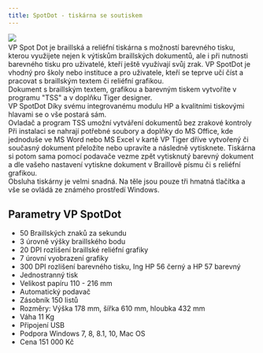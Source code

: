 ```yaml
---
title: SpotDot - tiskárna se soutiskem
---
```


[![](/soubory/SpotDot.jpg)](/soubory/SpotDot.jpg)    
VP Spot Dot je braillská a reliéfní tiskárna s možností barevného tisku, kterou využijete nejen k výtiskům braillských dokumentů, ale i při nutnosti barevného tisku pro uživatelé, kteří ještě využívají svůj zrak. VP SpotDot je vhodný pro školy nebo instituce a pro uživatele, kteří se teprve učí číst a pracovat s braillským textem či reliéfní grafikou.  
Dokument s braillským textem, grafikou a barevným tiskem vytvoříte v programu "TSS" a v doplňku Tiger designer.  
VP SpotDot Díky svému integrovanému modulu HP a kvalitními tiskovými hlavami se o vše postará sám.  
Ovladač a program TSS umožní vytváření dokumentů bez zrakové kontroly  
Při instalaci se nahrají potřebné soubory a doplňky do MS Office, kde jednoduše ve MS Word nebo MS Excel v kartě VP Tiger dříve vytvořený či současný dokument přeložíte nebo upravíte a následně vytisknete. Tiskárna si potom sama pomocí podavače vezme zpět vytisknutý barevný dokument a dle vašeho nastavení vytiskne dokument v Braillově písmu či s reliéfní grafikou.  
Obsluha tiskárny je velmi snadná. Na těle jsou pouze tři hmatná tlačítka a vše se ovládá ze známého prostředí Windows.  
  

## Parametry VP SpotDot

  
- 50 Braillských znaků za sekundu  
- 3 úrovně výšky braillského bodu  
- 20 DPI rozlišení braillské reliéfní grafiky  
- 7 úrovní vyobrazení grafiky  
- 300 DPI rozlišení barevného tisku, Ing HP 56 černý a HP 57 barevný  
- Jednostranný tisk  
- Velikost papíru 110 - 216 mm  
- Automatický podavač  
- Zásobník 150 listů  
- Rozměry: Výška 178 mm, šířka 610 mm, hloubka 432 mm  
- Váha 11 Kg  
- Připojení USB  
- Podpora Windows 7, 8, 8.1, 10, Mac OS  
- Cena 151 000 Kč
